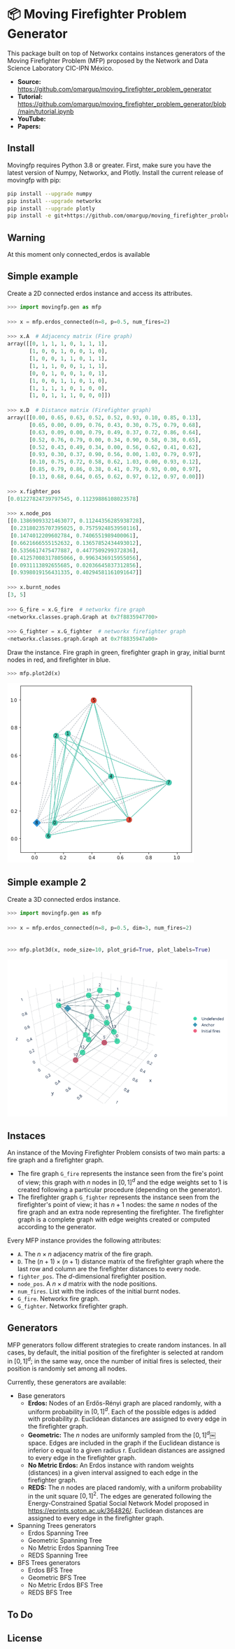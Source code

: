# 📦 Moving Firefighter Problem Generator

This package built on top of Networkx contains instances generators of the Moving Firefighter Problem (MFP) proposed by the Network and Data Science Laboratory CIC-IPN México.

- **Source:** <https://github.com/omargup/moving_firefighter_problem_generator>
- **Tutorial:** <https://github.com/omargup/moving_firefighter_problem_generator/blob/main/tutorial.ipynb>
- **YouTube:**
- **Papers:**

## Install

Movingfp requires Python 3.8 or greater. First, make sure you have the latest version of Numpy, Networkx, and Plotly. Install the current release of movingfp with pip:

```bash
pip install --upgrade numpy
pip install --upgrade networkx
pip install --upgrade plotly
pip install -e git+https://github.com/omargup/moving_firefighter_problem_generator#egg=movingfp
```

## Warning

At this moment only connected_erdos is available

## Simple example

Create a 2D connected erdos instance and access its attributes.

```python
>>> import movingfp.gen as mfp

>>> x = mfp.erdos_connected(n=8, p=0.5, num_fires=2)

>>> x.A  # Adjacency matrix (Fire graph)
array([[0, 1, 1, 1, 0, 1, 1, 1],
       [1, 0, 0, 1, 0, 0, 1, 0],
       [1, 0, 0, 1, 1, 0, 1, 1],
       [1, 1, 1, 0, 0, 1, 1, 1],
       [0, 0, 1, 0, 0, 1, 0, 1],
       [1, 0, 0, 1, 1, 0, 1, 0],
       [1, 1, 1, 1, 0, 1, 0, 0],
       [1, 0, 1, 1, 1, 0, 0, 0]])

>>> x.D  # Distance matrix (Firefighter graph)
array([[0.00, 0.65, 0.63, 0.52, 0.52, 0.93, 0.10, 0.85, 0.13],
       [0.65, 0.00, 0.09, 0.76, 0.43, 0.30, 0.75, 0.79, 0.68],
       [0.63, 0.09, 0.00, 0.79, 0.49, 0.37, 0.72, 0.86, 0.64],
       [0.52, 0.76, 0.79, 0.00, 0.34, 0.90, 0.58, 0.38, 0.65],
       [0.52, 0.43, 0.49, 0.34, 0.00, 0.56, 0.62, 0.41, 0.62],
       [0.93, 0.30, 0.37, 0.90, 0.56, 0.00, 1.03, 0.79, 0.97],
       [0.10, 0.75, 0.72, 0.58, 0.62, 1.03, 0.00, 0.93, 0.12],
       [0.85, 0.79, 0.86, 0.38, 0.41, 0.79, 0.93, 0.00, 0.97],
       [0.13, 0.68, 0.64, 0.65, 0.62, 0.97, 0.12, 0.97, 0.00]])

>>> x.fighter_pos
[0.01227824739797545, 0.11239886108023578]

>>> x.node_pos
[[0.13869093321463077, 0.11244356285938728],
 [0.23180235707395025, 0.7575924853950116],
 [0.1474012209602784, 0.7406551989400061],
 [0.6621666555152632, 0.13657852434493012],
 [0.5356617475477887, 0.4477509299372836],
 [0.41257008317805066, 0.9963436915955056],
 [0.0931113892655685, 0.02036645837312856],
 [0.9398019156431335, 0.40294581161091647]]

>>> x.burnt_nodes
[3, 5]

>>> G_fire = x.G_fire  # networkx fire graph
<networkx.classes.graph.Graph at 0x7f8835947700>

>>> G_fighter = x.G_fighter  # networkx firefighter graph
<networkx.classes.graph.Graph at 0x7f8835947a00>
```

Draw the instance. Fire graph in green, firefighter graph in gray, initial burnt nodes in red, and firefighter in blue.

```python
>>> mfp.plot2d(x)
```

![2D Erdos instance](img/erdos_instance.png)

## Simple example 2

Create a 3D connected erdos instance.

```python
>>> import movingfp.gen as mfp

>>> x = mfp.erdos_connected(n=8, p=0.5, dim=3, num_fires=2)


>>> mfp.plot3d(x, node_size=10, plot_grid=True, plot_labels=True)
```

![3D Erdos instance](img/3d_erdos_instance.png)

## Instaces

An instance of the Moving Firefighter Problem consists of two main parts: a fire graph and a firefighter graph.

- The fire graph `G_fire` represents the instance seen from the fire's point of view; this graph with $n$ nodes in $[0,1]^d$ and the edge weights set to $1$ is created following a particular procedure (depending on the generator).
- The firefighter graph `G_fighter` represents the instance seen from the firefighter's point of view; it has $n+1$ nodes: the same $n$ nodes of the fire graph and an extra node representing the firefighter. The firefighter graph is a complete graph with edge weights created or computed according to the generator.

Every MFP instance provides the following attributes:

- `A`. The $n \times n$ adjacency matrix of the fire graph.
- `D`. The $(n+1) \times (n+1)$ distance matrix of the firefighter graph where the last row and column are the firefighter distances to every node.
- `fighter_pos`. The $d$-dimensional firefighter position.
- `node_pos`. A $n \times d$ matrix with the node positions.
- `num_fires`. List with the indices of the initial burnt nodes.
- `G_fire`. Networkx fire graph.
- `G_fighter`. Networkx firefighter graph.

## Generators

MFP generators follow different strategies to create random instances. In all cases, by default, the initial position of the firefighter is selected at random in $[0,1]^d$; in the same way, once the number of initial fires is selected, their position is randomly set among all nodes.

Currently, these generators are available:

- Base generators
  - **Erdos:** Nodes of an Erdős-Rényi graph are placed randomly, with a uniform probability in $[0,1]^d$. Each of the possible edges is added with probability $p$. Euclidean distances are assigned to every edge in the firefighter graph.
  - **Geometric:** The $n$ nodes are uniformly sampled from the $[0,1]^d$￼space. Edges are included in the graph if the Euclidean distance is inferior o equal to a given radius r. Euclidean distances are assigned to every edge in the firefighter graph.
  - **No Metric Erdos:** An Erdos instance with random weights (distances) in a given interval assigned to each edge in the firefighter graph.
  - **REDS:** The $n$ nodes are placed randomly, with a uniform probability in the unit square $[0,1]^2$. The edges are generated following the Energy-Constrained Spatial Social Network Model proposed in <https://eprints.soton.ac.uk/364826/>. Euclidean distances are assigned to every edge in the firefighter graph.
- Spanning Trees generators
  - Erdos Spanning Tree
  - Geometric Spanning Tree
  - No Metric Erdos Spanning Tree
  - REDS Spanning Tree
- BFS Trees generators
  - Erdos BFS Tree
  - Geometric BFS Tree
  - No Metric Erdos BFS Tree
  - REDS BFS Tree

## To Do

## License
